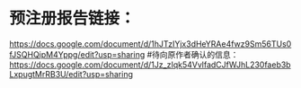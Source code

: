 # 预注册报告链接：
https://docs.google.com/document/d/1hJTzIYjx3dHeYRAe4fwz9Sm56TUs0fJSQHQipM4Yppg/edit?usp=sharing
#待向原作者确认的信息：
https://docs.google.com/document/d/1Jz_zIqk54VvlfadCJfWJhL230faeb3bLxpugtMrRB3U/edit?usp=sharing
